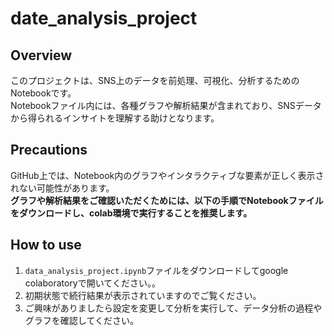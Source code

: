 # date_analysis_project

## Overview
このプロジェクトは、SNS上のデータを前処理、可視化、分析するためのNotebookです。  
Notebookファイル内には、各種グラフや解析結果が含まれており、SNSデータから得られるインサイトを理解する助けとなります。

## Precautions
GitHub上では、Notebook内のグラフやインタラクティブな要素が正しく表示されない可能性があります。  
**グラフや解析結果をご確認いただくためには、以下の手順でNotebookファイルをダウンロードし、colab環境で実行することを推奨します。**

## How to use
1. `data_analysis_project.ipynb`ファイルをダウンロードしてgoogle colaboratoryで開いてください。。
2. 初期状態で続行結果が表示されていますのでご覧ください。
3. ご興味がありましたら設定を変更して分析を実行して、データ分析の過程やグラフを確認してください。
